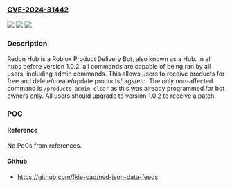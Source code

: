 ### [CVE-2024-31442](https://cve.mitre.org/cgi-bin/cvename.cgi?name=CVE-2024-31442)
![](https://img.shields.io/static/v1?label=Product&message=Redon-Hub&color=blue)
![](https://img.shields.io/static/v1?label=Version&message=%3C%201.0.2%20&color=brightgreen)
![](https://img.shields.io/static/v1?label=Vulnerability&message=CWE-276%3A%20Incorrect%20Default%20Permissions&color=brightgreen)

### Description

Redon Hub is a Roblox Product Delivery Bot, also known as a Hub. In all hubs before version 1.0.2, all commands are capable of being ran by all users, including admin commands. This allows users to receive products for free and delete/create/update products/tags/etc. The only non-affected command is `/products admin clear` as this was already programmed for bot owners only. All users should upgrade to version 1.0.2 to receive a patch.

### POC

#### Reference
No PoCs from references.

#### Github
- https://github.com/fkie-cad/nvd-json-data-feeds

